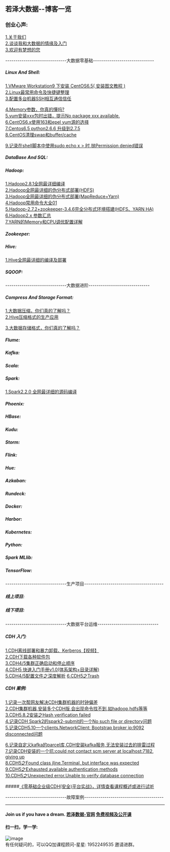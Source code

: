 ## 若泽大数据--博客一览

### 创业心声:
[1.关于我们](http://www.ruozedata.com/about.html)  
[2.谈谈我和大数据的情缘及入门](https://mp.weixin.qq.com/s?__biz=MzA5ODY0NzgxNA==&mid=2247483702&idx=1&sn=5e21f983876757e9cbb291846ff804b4&chksm=908f2b5fa7f8a24916151090c55c8dc104c7c587965a3335174c0664ff27a459a52824e66057&scene=38#wechat_redirect)  
[3.欢迎有梦想的您](https://mp.weixin.qq.com/s?__biz=MzA5ODY0NzgxNA==&mid=2247483716&idx=1&sn=47094938d1af752cd95e7be41dd8a51d&chksm=908f2b2da7f8a23bf3484b07f74ed523c70e878c47a8b36a93e15962cda87c506dee1e1614b1&scene=38#wechat_redirect)

------------------------------大数据零基础------------------------------ 
##### Linux And Shell: 
[1.VMware Workstation9 下安装 CentOS6.5( 安装图文教程 )](http://blog.itpub.net/30089851/viewspace-2131153/)   
[2.Linux最常用命令及快捷键整理](http://blog.itpub.net/30089851/viewspace-2131167/)   
[3.配置多台机器SSH相互通信信任](http://blog.itpub.net/30089851/viewspace-1992210/)   

[4.Memory参数，你真的懂吗?](http://blog.itpub.net/30089851/viewspace-2131678/)  
[5.yum安装xxx包时出错，提示No package xxx available.](http://blog.itpub.net/30089851/viewspace-2120628/)  
[6.CentOS6.x使用163和epel yum源的选择](http://blog.itpub.net/30089851/viewspace-2130239/)  
[7.Centos6.5 python2.6.6 升级到2.7.5](http://blog.itpub.net/30089851/viewspace-2129636/)   
[8.CentOS清理swap和buffer/cache](http://blog.itpub.net/30089851/viewspace-2147840/)   

[9.记录在shell脚本中使用sudo echo x > 时,抛Permission denied错误](http://blog.itpub.net/30089851/viewspace-2132326/)

##### DataBase And SQL: 
 
##### Hadoop:  
[1.Hadoop2.8.1全网最详细编译](https://mp.weixin.qq.com/s?__biz=MzA5ODY0NzgxNA==&tempkey=OTUzX05HVVFuK0pPN1dXZGVYSUZxUHFTR0RpTi1Pa2RCZGltcHUtaWgyOGNqY1pWck8tejhhZkVsbUZtOUZmTTIyQWszQUZhSzBWVWh2ZlEtX1FTYW9MX1dvejBVRTV4Q2FrUVNteTdIQzM5WTJROFR5dzItbERFdlhBaU1sY01GdXRwNFJZYmZZdlhDblNxTWhVU1hYTy1WUUJ2cXNGQU5JaEtxdnFoOEF%2Bfg%3D%3D&chksm=108f2b5127f8a247f9836d529f3f531303e21341dde674ef5f60c8546a91d2f51fa49ea3339f#rd)  
[2.Hadoop全网最详细的伪分布式部署(HDFS)](https://mp.weixin.qq.com/s?__biz=MzA5ODY0NzgxNA==&mid=2247483731&idx=1&sn=40021b1c7db069b56dad3646bfa45408&chksm=908f2b3aa7f8a22c7d9d2bd4b19956fee63cb02c205c0f1bf836426abf5c26f1e2e40af1f045#rd)  
[3.Hadoop全网最详细的伪分布式部署(MapReduce+Yarn)](https://mp.weixin.qq.com/s?__biz=MzA5ODY0NzgxNA==&mid=2247483744&idx=1&sn=9d0d61ecc3be2f71de640c9bcd7f8027&chksm=908f2b09a7f8a21fe62cd8adda08acb6f2ce040d5e2b73dbcf6dd2874dcedd3baf0f64804cfc#rd)  
[4.Hadoop常用命令大全01](https://mp.weixin.qq.com/s?__biz=MzA5ODY0NzgxNA==&mid=2247483764&idx=1&sn=7a4c9d254f85cf8f302724a0b511e16c&chksm=908f2b1da7f8a20bdc4928c13f313f379204256d809c4e7212f16574f7b4a2eb3b265d1b59cb#rd)   
[5.Hadoop-2.7.2+zookeeper-3.4.6完全分布式环境搭建(HDFS、YARN HA)](http://blog.itpub.net/30089851/viewspace-1994585/)  
[6.Hadoop2.x 参数汇总](http://blog.itpub.net/30089851/viewspace-2006108/)  
[7.YARN的Memory和CPU调优配置详解](http://blog.itpub.net/30089851/viewspace-2127851/)  


##### Zookeeper:  

##### Hive:
[1.Hive全网最详细的编译及部署](https://mp.weixin.qq.com/s?__biz=MzA5ODY0NzgxNA==&mid=2247483748&idx=1&sn=3a7db2f9c8a667bcad3aa37ece461360&chksm=908f2b0da7f8a21b5fb24869d7204709176fd417da2ab55afa88c3f15e45546eb8906a4b9496#rd)
##### SQOOP:
  
------------------------------大数据进阶------------------------------   

##### Compress And Storage Format:
[1.大数据压缩，你们真的了解吗？](https://mp.weixin.qq.com/s?__biz=MzA5ODY0NzgxNA==&mid=2247483778&idx=1&sn=ea586218142d9b21cb4d68d9675956b6&chksm=908f2beba7f8a2fda956ea7b128ed7c419cc322715199813bff22c3c00667afa34d93cf96853#rd)  
[2.Hive压缩格式的生产应用](https://mp.weixin.qq.com/s?__biz=MzA5ODY0NzgxNA==&mid=2247483779&idx=1&sn=03051f1cfc307b70bd442bf16dcf0d67&chksm=908f2beaa7f8a2fc49ac09613db06679dc41955cdaa4ef07c9704da357d6c7d8b5350a3e67cf#rd)

[3.大数据存储格式，你们真的了解吗？](https://mp.weixin.qq.com/s?__biz=MzA5ODY0NzgxNA==&mid=2247483808&idx=1&sn=a3d1377b50ecb87bb75c9a089e9273c8&chksm=908f2bc9a7f8a2dfed87b00d06239dc175a70f70a2851343273a942ee74cb3121a9849a50353#rd)

##### Flume:
##### Kafka:

##### Scala:  
##### Spark:
[1.Spark2.2.0 全网最详细的源码编译](https://mp.weixin.qq.com/s?__biz=MzA5ODY0NzgxNA==&mid=2247483751&idx=1&sn=5b0b76b6fba35e1cb32ad8bf49530f3c&chksm=908f2b0ea7f8a2187e9745f816d2582b1544277fe863b14be319bd1f9e7018b70718691f67e6#rd)

##### Phoenix:  
##### HBase:
##### Kudu:

##### Storm:  
##### Flink:

##### Hue:
##### Azkaban:
##### Rundeck:

##### Docker:  
##### Harbor:  
##### Kubernetes:

##### Python:  
##### Spark MLlib:  
##### TensorFlow: 

------------------------------生产项目---------------------------------------  
##### 线上项目:

##### 线下项目:  

 
------------------------------大数据平台运维------------------------------  
##### CDH 入门:

[1.CDH离线部署和暴力卸载、Kerberos【视频】](https://ke.qq.com/course/241568?tuin=11cffd50)  
[2.CDH下载各种软件包](http://blog.itpub.net/30089851/viewspace-2092318/)  
[3.CDH4/5集群正确启动和停止顺序](http://blog.itpub.net/30089851/viewspace-2126298/)   
[4.CDH5 快速入门手册v1.0(体系架构+目录详解)](http://blog.itpub.net/30089851/viewspace-1991862/)  
[5.CDH4/5配置文件之深度解析](http://blog.itpub.net/30089851/viewspace-2110288/) 
[6.CDH5之Trash](http://blog.itpub.net/30089851/viewspace-1990991/)

##### CDH 案例:
[1.记录一次帮网友解决CDH集群机器的时钟偏差](http://blog.itpub.net/30089851/viewspace-2133322/)   
[2.CDH集群机器,安装多个CDH版,会出现命令找不到,如hadoop,hdfs等等](http://blog.itpub.net/30089851/viewspace-2128683/)  
[3.CDH5.8.2安装之Hash verification failed](http://blog.itpub.net/30089851/viewspace-2128607/)  
[4.记录CDH Spark2的spark2-submit的一个No such file or directory问题](http://blog.itpub.net/30089851/viewspace-2134627/)  
[5.记录CDH5.10一个clients.NetworkClient: Bootstrap broker ip:9092 disconnected问题](http://blog.itpub.net/30089851/viewspace-2135135/)  

[6.记录自定义kafka的parcel库,CDH安装kafka服务,无法安装过去的排雷过程](http://blog.itpub.net/30089851/viewspace-2136372/)  
[7.记录CDH安装的一个坑:could not contact scm server at localhost:7182, giving up](http://blog.itpub.net/30089851/viewspace-2137618/)   
[8.CDH5之Found class jline.Terminal, but interface was expected](http://blog.itpub.net/30089851/viewspace-2082146/)  
[9.CDH5之Exhausted available authentication methods](http://blog.itpub.net/30089851/viewspace-2075759/)  
[10.CDH5之Unexpected error.Unable to verify database connection](http://blog.itpub.net/30089851/viewspace-1987886/)  

#####[《零基础企业级CDH(安全)平台实战》，详情查看课程概述或进行试听](https://ke.qq.com/course/241568?tuin=11cffd50)




------------------------------故障案例---------------------------------------
 
--------------------------------------------------------------------
#### Join us if you have a dream.  [若泽数据-官网](http://ruozedata.com)      [免费视频及公开课](http://ruoze.ke.qq.com)
#### 扫一扫，学一学:
 ![image](https://github.com/Hackeruncle/BigData/blob/master/blog/pic/%E8%8B%A5%E6%B3%BD%E6%95%B0%E6%8D%AE--%E6%89%AB%E6%8F%8F%E5%85%A5%E5%8F%A3.png?raw=true)  
 有任何疑问的，可以QQ加课程顾问-星星: 1952249535 邀请进群。
 










